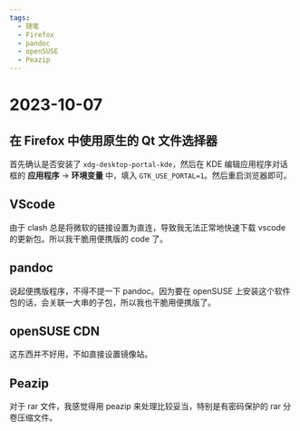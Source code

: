 ```yaml
---
tags:
  - 随笔
  - Firefox
  - pandoc
  - openSUSE
  - Peazip
---
```


# 2023-10-07

## 在 Firefox 中使用原生的 Qt 文件选择器

首先确认是否安装了 `xdg-desktop-portal-kde`，然后在 KDE 编辑应用程序对话框的 **应用程序** -> **环境变量** 中，填入 `GTK_USE_PORTAL=1`。然后重启浏览器即可。

## VScode

由于 clash 总是将微软的链接设置为直连，导致我无法正常地快速下载 vscode 的更新包。所以我干脆用便携版的 code 了。

## pandoc

说起便携版程序，不得不提一下 pandoc。因为要在 openSUSE 上安装这个软件包的话，会关联一大串的子包，所以我也干脆用便携版了。

## openSUSE CDN

这东西并不好用，不如直接设置镜像站。

## Peazip

对于 rar 文件，我感觉得用 peazip 来处理比较妥当，特别是有密码保护的 rar 分卷压缩文件。